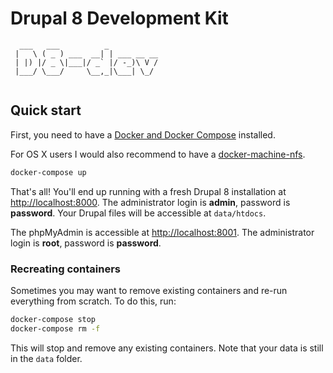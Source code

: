 # Drupal 8 Development Kit

```
  ___   ___          _           
 |   \ ( _ ) ___  __| | ___ __ __
 | |) |/ _ \|___|/ _` |/ -_)\ V /
 |___/ \___/     \__,_|\___| \_/ 
                                 
```

## Quick start

First, you need to have a [Docker and Docker Compose](https://www.docker.com/) installed.

For OS X users I would also recommend to have a [docker-machine-nfs](https://github.com/adlogix/docker-machine-nfs/).

```bash
docker-compose up
```

That's all! You'll end up running with a fresh Drupal 8 installation at [http://localhost:8000](http://localhost:8000).
The administrator login is **admin**, password is **password**. Your Drupal files will be accessible at `data/htdocs`.

The phpMyAdmin is accessible at [http://localhost:8001](http://localhost:8001). The administrator login is **root**, password is **password**.

### Recreating containers

Sometimes you may want to remove existing containers and re-run everything from scratch. To do this, run:

```bash
docker-compose stop
docker-compose rm -f
```

This will stop and remove any existing containers.
Note that your data is still in the `data` folder.

